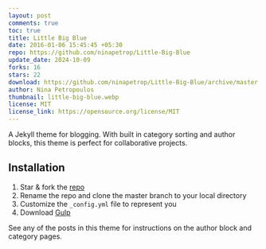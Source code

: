 ```yaml
---
layout: post
comments: true
toc: true
title: Little Big Blue
date: 2016-01-06 15:45:45 +05:30
repo: https://github.com/ninapetrop/Little-Big-Blue
update_date: 2024-10-09
forks: 16
stars: 22
download: https://github.com/ninapetrop/Little-Big-Blue/archive/master.zip
author: Nina Petropoulos
thumbnail: little-big-blue.webp
license: MIT
license_link: https://opensource.org/license/MIT
---
```


A Jekyll theme for blogging. With built in category sorting and author blocks, this theme is perfect for collaborative projects.

## Installation

1. Star & fork the [repo][repo]
2. Rename the repo and clone the master branch to your local directory
3. Customize the `_config.yml` file to represent you
4. Download [Gulp][Gulp]

See any of the posts in this theme for instructions on the author block and category pages.

[repo]: https://github.com/ninapetrop/Jekyll-Testing-Site
[Gulp]: https://github.com/gulpjs/gulp/blob/master/docs/getting-started.md
